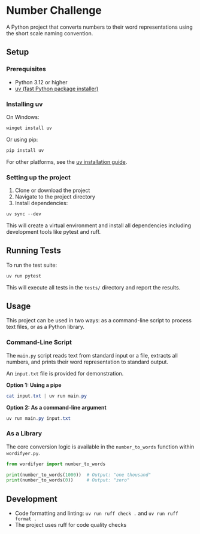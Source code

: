 # Number Challenge

A Python project that converts numbers to their word representations using the short scale naming convention.

## Setup

### Prerequisites

- Python 3.12 or higher
- [uv (fast Python package installer)](https://github.com/astral-sh/uv)

### Installing uv

On Windows:

```powershell
winget install uv
```

Or using pip:

```powershell
pip install uv
```

For other platforms, see the [uv installation guide](https://docs.astral.sh/uv/getting-started/installation/).

### Setting up the project

1. Clone or download the project
2. Navigate to the project directory
3. Install dependencies:

```powershell
uv sync --dev
```

This will create a virtual environment and install all dependencies including development tools like pytest and ruff.

## Running Tests

To run the test suite:

```powershell
uv run pytest
```

This will execute all tests in the `tests/` directory and report the results.

## Usage

This project can be used in two ways: as a command-line script to process text files, or as a Python library.

### Command-Line Script

The `main.py` script reads text from standard input or a file, extracts all numbers, and prints their word representation to standard output.

An `input.txt` file is provided for demonstration.

**Option 1: Using a pipe**

```powershell
cat input.txt | uv run main.py
```

**Option 2: As a command-line argument**

```powershell
uv run main.py input.txt
```

### As a Library

The core conversion logic is available in the `number_to_words` function within `wordifyer.py`.

```python
from wordifyer import number_to_words

print(number_to_words(1000))  # Output: "one thousand"
print(number_to_words(0))     # Output: "zero"
```

## Development

- Code formatting and linting: `uv run ruff check .` and `uv run ruff format .`
- The project uses ruff for code quality checks